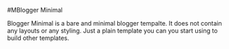 #MBlogger Minimal

Blogger Minimal is a bare and minimal blogger tempalte. It does not contain any layouts or any styling. Just a plain template you can you start using to build other templates.
